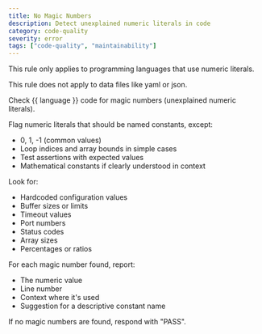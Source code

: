 ```yaml
---
title: No Magic Numbers
description: Detect unexplained numeric literals in code
category: code-quality
severity: error
tags: ["code-quality", "maintainability"]
---
```


This rule only applies to programming languages that use numeric literals.

This rule does not apply to data files like yaml or json.

Check {{ language }} code for magic numbers (unexplained numeric literals).

Flag numeric literals that should be named constants, except:
- 0, 1, -1 (common values)
- Loop indices and array bounds in simple cases
- Test assertions with expected values
- Mathematical constants if clearly understood in context

Look for:
- Hardcoded configuration values
- Buffer sizes or limits
- Timeout values
- Port numbers
- Status codes
- Array sizes
- Percentages or ratios

For each magic number found, report:
- The numeric value
- Line number
- Context where it's used
- Suggestion for a descriptive constant name

If no magic numbers are found, respond with "PASS".
